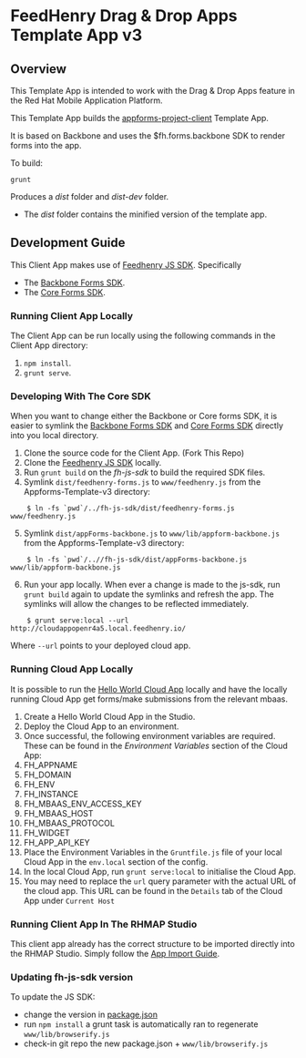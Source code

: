 # FeedHenry Drag & Drop Apps Template App v3

## Overview
This Template App is intended to work with the Drag & Drop Apps feature in the Red Hat Mobile Application Platform.

This Template App builds the [appforms-project-client](https://github.com/feedhenry/appforms-project-client) Template App.

It is based on Backbone and uses the $fh.forms.backbone SDK to render forms into the app.

To build:

    grunt

Produces a *dist* folder and *dist-dev* folder.

 - The *dist* folder contains the minified version of the template app.

## Development Guide

This Client App makes use of [Feedhenry JS SDK](https://github.com/feedhenry/fh-js-sdk). Specifically

 - The [Backbone Forms SDK](https://github.com/feedhenry/fh-js-sdk/blob/master/dist/appForms-backbone.js).
 - The [Core Forms SDK](https://github.com/feedhenry/fh-js-sdk/blob/master/dist/feedhenry-forms.js).


### Running Client App Locally

The Client App can be run locally using the following commands in the Client App directory:

1. `npm install`.
2. `grunt serve`.

### Developing With The Core SDK

When you want to change either the Backbone or Core forms SDK, it is easier to symlink the [Backbone Forms SDK](https://github.com/feedhenry/fh-js-sdk/blob/master/dist/appForms-backbone.js) and [Core Forms SDK](https://github.com/feedhenry/fh-js-sdk/blob/master/dist/feedhenry-forms.js) directly into you local directory.

1. Clone the source code for the Client App. (Fork This Repo)
2. Clone the [Feedhenry JS SDK](https://github.com/feedhenry/fh-js-sdk) locally.
3. Run `grunt build` on the *fh-js-sdk* to build the required SDK files.
4. Symlink `dist/feedhenry-forms.js` to `www/feedhenry.js` from the Appforms-Template-v3 directory:
```
    $ ln -fs `pwd`/../fh-js-sdk/dist/feedhenry-forms.js www/feedhenry.js
```
5. Symlink `dist/appForms-backbone.js` to `www/lib/appform-backbone.js` from the Appforms-Template-v3 directory:
```
    $ ln -fs `pwd`/..//fh-js-sdk/dist/appForms-backbone.js www/lib/appform-backbone.js
```
6. Run your app locally. When ever a change is made to the js-sdk, run `grunt build` again to update the symlinks and refresh the app. The symlinks will allow the changes to be reflected immediately.
```
    $ grunt serve:local --url http://cloudappopenr4a5.local.feedhenry.io/
```
Where ```--url``` points to your deployed cloud app.

### Running Cloud App Locally

It is possible to run the [Hello World Cloud App](https://github.com/feedhenry-templates/helloworld-cloud) locally and have the locally running Cloud App get forms/make submissions from the relevant mbaas.

1. Create a Hello World Cloud App in the Studio.
2. Deploy the Cloud App to an environment.
3. Once successful, the following environment variables are required. These can be found in the *Environment Variables* section of the Cloud App:
  4. FH_APPNAME
  5. FH_DOMAIN
  6. FH_ENV
  7. FH_INSTANCE
  8. FH_MBAAS_ENV_ACCESS_KEY
  9. FH_MBAAS_HOST
  10. FH_MBAAS_PROTOCOL
  11. FH_WIDGET
  12. FH_APP_API_KEY
13. Place the Environment Variables in the `Gruntfile.js` file of your local Cloud App in the `env.local` section of the config.
14. In the local Cloud App, run `grunt serve:local` to initialise the Cloud App.
15. You may need to replace the `url` query parameter with the actual URL of the cloud app. This URL can be found in the `Details` tab of the Cloud App under `Current Host`

### Running Client App In The RHMAP Studio

This client app already has the correct structure to be imported directly into the RHMAP Studio. Simply follow the [App Import Guide](http://docs.feedhenry.com/v3/guides/app_import.html).

### Updating fh-js-sdk version
To update the JS SDK:
- change the version in [package.json](package.json)
- run `npm install` a grunt task is automatically ran to regenerate `www/lib/browserify.js`
- check-in git repo the new package.json + `www/lib/browserify.js`
